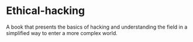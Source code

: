 # Ethical-hacking
A book that presents the basics of hacking and understanding the field in a simplified way to enter a more complex world. 
